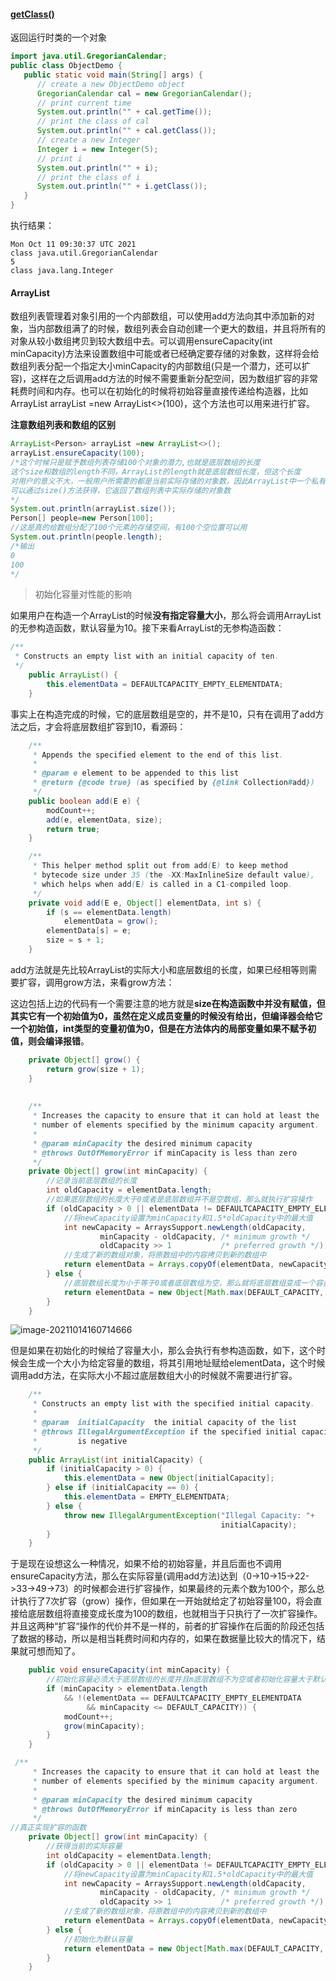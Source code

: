 #### [getClass()](https://docs.oracle.com/en/java/javase/16/docs/api/java.base/java/lang/Object.html#getClass()) 

返回运行时类的一个对象

```java
import java.util.GregorianCalendar;
public class ObjectDemo {
   public static void main(String[] args) {
      // create a new ObjectDemo object
      GregorianCalendar cal = new GregorianCalendar();
      // print current time
      System.out.println("" + cal.getTime());
      // print the class of cal
      System.out.println("" + cal.getClass());
      // create a new Integer
      Integer i = new Integer(5);
      // print i
      System.out.println("" + i);
      // print the class of i
      System.out.println("" + i.getClass());
   }
}
```

执行结果：

```
Mon Oct 11 09:30:37 UTC 2021
class java.util.GregorianCalendar
5
class java.lang.Integer
```

#### ArrayList

数组列表管理着对象引用的一个内部数组，可以使用add方法向其中添加新的对象，当内部数组满了的时候，数组列表会自动创建一个更大的数组，并且将所有的对象从较小数组拷贝到较大数组中去。可以调用ensureCapacity(int minCapacity)方法来设置数组中可能或者已经确定要存储的对象数，这样将会给数组列表分配一个指定大小minCapacity的内部数组(只是一个潜力，还可以扩容)，这样在之后调用add方法的时候不需要重新分配空间，因为数组扩容的非常耗费时间和内存。也可以在初始化的时候将初始容量直接传递给构造器，比如ArrayList<Person> arrayList =new ArrayList<>(100)，这个方法也可以用来进行扩容。

**注意数组列表和数组的区别**

```java
ArrayList<Person> arrayList =new ArrayList<>();
arrayList.ensureCapacity(100);
/*这个时候只是赋予数组列表存储100个对象的潜力,也就是底层数组的长度
这个size和数组的length不同，ArrayList的length就是底层数组长度，但这个长度
对用户的意义不大，一般用户所需要的都是当前实际存储的对象数，因此ArrayList中一个私有成员变量size
可以通过size()方法获得，它返回了数组列表中实际存储的对象数
*/
System.out.println(arrayList.size());
Person[] people=new Person[100];
//这是真的给数组分配了100个元素的存储空间，有100个空位置可以用
System.out.println(people.length);
/*输出
0
100
*/
```

> 初始化容量对性能的影响

如果用户在构造一个ArrayList的时候**没有指定容量大小**，那么将会调用ArrayList的无参构造函数，默认容量为10。接下来看ArrayList的无参构造函数：

```java
/**
 * Constructs an empty list with an initial capacity of ten.
 */
    public ArrayList() {
        this.elementData = DEFAULTCAPACITY_EMPTY_ELEMENTDATA;
    }
```

事实上在构造完成的时候，它的底层数组是空的，并不是10，只有在调用了add方法之后，才会将底层数组扩容到10，看源码：

```java
    /**
     * Appends the specified element to the end of this list.
     *
     * @param e element to be appended to this list
     * @return {@code true} (as specified by {@link Collection#add})
     */
    public boolean add(E e) {
        modCount++;
        add(e, elementData, size);
        return true;
    } 

	/**
     * This helper method split out from add(E) to keep method
     * bytecode size under 35 (the -XX:MaxInlineSize default value),
     * which helps when add(E) is called in a C1-compiled loop.
     */
    private void add(E e, Object[] elementData, int s) {
        if (s == elementData.length)
            elementData = grow();
        elementData[s] = e;
        size = s + 1;
    }
```

add方法就是先比较ArrayList的实际大小和底层数组的长度，如果已经相等则需要扩容，调用grow方法，来看grow方法：

这边包括上边的代码有一个需要注意的地方就是**size在构造函数中并没有赋值，但其实它有一个初始值为0，虽然在定义成员变量的时候没有给出，但编译器会给它一个初始值，int类型的变量初值为0，但是在方法体内的局部变量如果不赋予初值，则会编译报错**。

```java
    private Object[] grow() {
        return grow(size + 1);
    }
    
    
    /**
     * Increases the capacity to ensure that it can hold at least the
     * number of elements specified by the minimum capacity argument.
     *
     * @param minCapacity the desired minimum capacity
     * @throws OutOfMemoryError if minCapacity is less than zero
     */
    private Object[] grow(int minCapacity) {
        //记录当前底层数组的长度
        int oldCapacity = elementData.length;
        //如果底层数组的长度大于0或者是底层数组并不是空数组，那么就执行扩容操作
        if (oldCapacity > 0 || elementData != DEFAULTCAPACITY_EMPTY_ELEMENTDATA) {
            //将newCapacity设置为minCapacity和1.5*oldCapacity中的最大值
            int newCapacity = ArraysSupport.newLength(oldCapacity,
                    minCapacity - oldCapacity, /* minimum growth */
                    oldCapacity >> 1           /* preferred growth */);
            //生成了新的数组对象，将原数组中的内容拷贝到新的数组中
            return elementData = Arrays.copyOf(elementData, newCapacity);
        } else {
            //底层数组长度为小于等于0或者底层数组为空，那么就将底层数组变成一个容量最小为10的空数组（可以看到下图minCapacity=1，也就是初始化之后如果调用add方法，是会将arraylist扩容为10）
            return elementData = new Object[Math.max(DEFAULT_CAPACITY, minCapacity)];
        }
    }
```

![image-20211014160714666](D:/Typora-note/img/java%E6%A0%B8%E5%BF%83%E6%8A%80%E6%9C%AF%E5%8D%B7%E4%B8%80%E7%AC%AC%E4%BA%94%E7%AB%A0/image-20211014160714666.png)

但是如果在初始化的时候给了容量大小，那么会执行有参构造函数，如下，这个时候会生成一个大小为给定容量的数组，将其引用地址赋给elementData，这个时候调用add方法，在实际大小不超过底层数组大小的时候就不需要进行扩容。

```java
    /**
     * Constructs an empty list with the specified initial capacity.
     *
     * @param  initialCapacity  the initial capacity of the list
     * @throws IllegalArgumentException if the specified initial capacity
     *         is negative
     */
    public ArrayList(int initialCapacity) {
        if (initialCapacity > 0) {
            this.elementData = new Object[initialCapacity];
        } else if (initialCapacity == 0) {
            this.elementData = EMPTY_ELEMENTDATA;
        } else {
            throw new IllegalArgumentException("Illegal Capacity: "+
                                               initialCapacity);
        }
    }
```

于是现在设想这么一种情况，如果不给的初始容量，并且后面也不调用ensureCapacity方法，那么在实际容量(调用add方法)达到（0->10->15->22->33->49->73）的时候都会进行扩容操作，如果最终的元素个数为100个，那么总计执行了7次扩容（grow）操作，但如果在一开始就给定了初始容量100，将会直接给底层数组将直接变成长度为100的数组，也就相当于只执行了一次扩容操作。并且这两种“扩容“操作的代价并不是一样的，前者的扩容操作在后面的阶段还包括了数据的移动，所以是相当耗费时间和内存的，如果在数据量比较大的情况下，结果就可想而知了。

```java
    public void ensureCapacity(int minCapacity) {
        //初始化容量必须大于底层数组的长度并且m底层数组不为空或者初始化容量大于默认容量10
        if (minCapacity > elementData.length
            && !(elementData == DEFAULTCAPACITY_EMPTY_ELEMENTDATA
                 && minCapacity <= DEFAULT_CAPACITY)) {
            modCount++;
            grow(minCapacity);
        }
    }

 /**
     * Increases the capacity to ensure that it can hold at least the
     * number of elements specified by the minimum capacity argument.
     *
     * @param minCapacity the desired minimum capacity
     * @throws OutOfMemoryError if minCapacity is less than zero
     */
//真正实现扩容的函数
    private Object[] grow(int minCapacity) {
        //获得当前的实际容量
        int oldCapacity = elementData.length;
        if (oldCapacity > 0 || elementData != DEFAULTCAPACITY_EMPTY_ELEMENTDATA) {
            //将newCapacity设置为minCapacity和1.5*oldCapacity中的最大值
            int newCapacity = ArraysSupport.newLength(oldCapacity,
                    minCapacity - oldCapacity, /* minimum growth */
                    oldCapacity >> 1           /* preferred growth */);
            //生成了新的数组对象，将原数组中的内容拷贝到新的数组中
            return elementData = Arrays.copyOf(elementData, newCapacity);
        } else {
            //初始化为默认容量
            return elementData = new Object[Math.max(DEFAULT_CAPACITY, minCapacity)];
        }
    }
```
